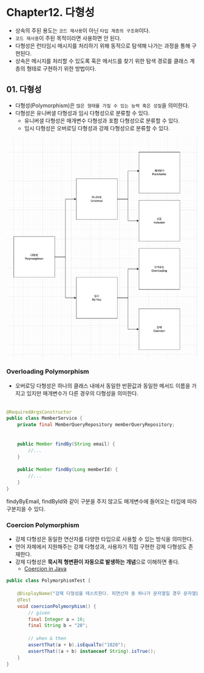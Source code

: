# Chapter12. 다형성

* 상속의 주된 용도는 `코드 재사용`이 아닌 `타입 계층의 구조화`이다.
* `코드 재사용`이 주된 목적이라면 사용하면 안 된다.
* 다형성은 런타임시 메시지를 처리하기 위해 동적으로 탐색해 나가는 과정을 통해 구현된다.
* 상속은 메시지를 처리할 수 있도록 혹은 메서드를 찾기 위한 탐색 경로를 클래스 계층의 형태로 구현하기 위한 방법이다. 

## 01. 다형성

* 다형성(Polymorphism)은 `많은 형태를 가질 수 있는 능력 혹은 성질`을 의미한다.  
* 다형성은 유니버셜 다형성과 임시 다형성으로 분류할 수 있다.
  * 유니버셜 다형성은 매개변수 다형성과 포함 다형성으로 분류할 수 있다.
  * 임시 다형성은 오버로딩 다형성과 강제 다형성으로 분류할 수 있다.

![polymorphism-classification.png](images/polymorphism-classification.png)


### Overloading Polymorphism
* 오버로딩 다형성은 하나의 클래스 내에서 동일한 반환값과 동일한 메서드 이름을 가지고 있지만 매개변수가 다른 경우의 다형성을 의미한다.

```java

@RequiredArgsConstructor
public class MemberService {
	private final MemberQueryRepository memberQueryRepository;
	
	
	public Member findBy(String email) {
        //...
    }

	public Member findBy(Long memberId) {
		//...
	}
}
```

findyByEmail, findById와 같이 구분을 주지 않고도 매개변수에 들어오는 타입에 따라 구분지을 수 있다.

### Coercion Polymorphism

* 강제 다형성은 동일한 연산자를 다양한 타입으로 사용할 수 있는 방식을 의미한다.
* 언어 자체에서 지원해주는 강제 다형성과, 사용자기 직접 구현한 강제 다형성도 존재한다.
* 강제 다형성은 **묵시적 형변환이 자동으로 발생하는 개념**으로 이해하면 좋다.
  * [Coercion in Java](https://www.javatpoint.com/coercion-in-java)

```java
public class PolymorphismTest {

	@DisplayName("강제 다형성을 테스트한다. 피연산자 중 하나가 문자열일 경우 문자열을 리턴한다.")
	@Test
	void coercionPolymorphism() {
		// given
		final Integer a = 10;
		final String b = "20";

		// when & then
		assertThat(a + b).isEqualTo("1020");
		assertThat((a + b) instanceof String).isTrue();
	}
}
```



